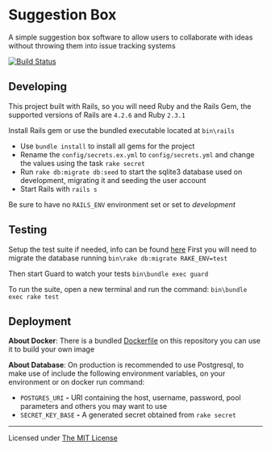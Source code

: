 # Suggestion Box

A simple suggestion box software to allow users to collaborate with ideas
without throwing them into issue tracking systems

[![Build Status](https://travis-ci.org/joaoevangelista/suggestion-box.svg?branch=master)](https://travis-ci.org/joaoevangelista/suggestion-box)

Developing
----
 This project built with Rails, so you will need Ruby and the Rails Gem, the supported
 versions of Rails are `4.2.6` and Ruby `2.3.1`

 Install Rails gem or use the bundled executable located at `bin\rails`
  - Use `bundle install` to install all gems for the project
  - Rename the `config/secrets.ex.yml` to `config/secrets.yml` and change the values using the task `rake secret`
  - Run `rake db:migrate db:seed` to start the sqlite3 database used on development, migrating it and seeding the user account
  - Start Rails with `rails s`

  Be sure to have no `RAILS_ENV` environment set or set to *development*

Testing
----
 Setup the test suite if needed, info can be found [here](http://buildingrails.com/a/rails_automated_testing_setup_for_beginners)
 First you will need to migrate the database running `bin\rake db:migrate RAKE_ENV=test`

 Then start Guard to watch your tests `bin\bundle exec guard`

 To run the suite, open a new terminal and run the command: `bin\bundle exec rake test`

Deployment
----

 **About Docker**: There is a bundled [Dockerfile](./Dockerfile) on this repository you can use it to build your own image

 **About Database**: On production is recommended to use Postgresql, to make use of include the following environment variables, on your environment or on docker run command:

 - `POSTGRES_URI` **-** URI containing the host, username, password, pool parameters and others you may want to use
 - `SECRET_KEY_BASE` **-**  A generated secret obtained from `rake secret`
-----------
Licensed under [The MIT License](./LICENSE)
